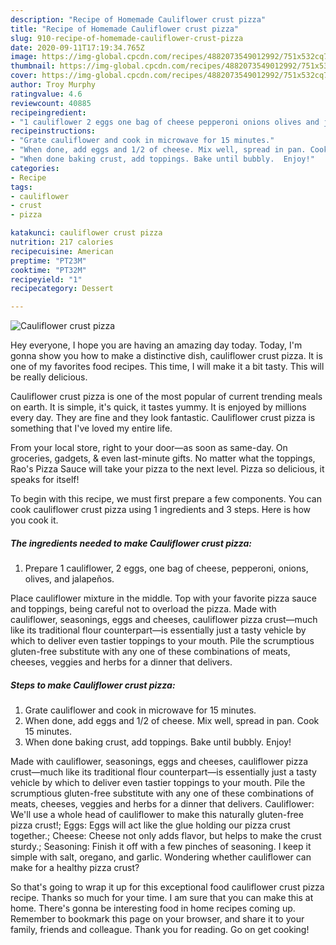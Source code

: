 ```yaml
---
description: "Recipe of Homemade Cauliflower crust pizza"
title: "Recipe of Homemade Cauliflower crust pizza"
slug: 910-recipe-of-homemade-cauliflower-crust-pizza
date: 2020-09-11T17:19:34.765Z
image: https://img-global.cpcdn.com/recipes/4882073549012992/751x532cq70/cauliflower-crust-pizza-recipe-main-photo.jpg
thumbnail: https://img-global.cpcdn.com/recipes/4882073549012992/751x532cq70/cauliflower-crust-pizza-recipe-main-photo.jpg
cover: https://img-global.cpcdn.com/recipes/4882073549012992/751x532cq70/cauliflower-crust-pizza-recipe-main-photo.jpg
author: Troy Murphy
ratingvalue: 4.6
reviewcount: 40885
recipeingredient:
- "1 cauliflower 2 eggs one bag of cheese pepperoni onions olives and jalapeos"
recipeinstructions:
- "Grate cauliflower and cook in microwave for 15 minutes."
- "When done, add eggs and 1/2 of cheese. Mix well, spread in pan. Cook 15 minutes."
- "When done baking crust, add toppings. Bake until bubbly.  Enjoy!"
categories:
- Recipe
tags:
- cauliflower
- crust
- pizza

katakunci: cauliflower crust pizza 
nutrition: 217 calories
recipecuisine: American
preptime: "PT23M"
cooktime: "PT32M"
recipeyield: "1"
recipecategory: Dessert

---
```



![Cauliflower crust pizza](https://img-global.cpcdn.com/recipes/4882073549012992/751x532cq70/cauliflower-crust-pizza-recipe-main-photo.jpg)

Hey everyone, I hope you are having an amazing day today. Today, I'm gonna show you how to make a distinctive dish, cauliflower crust pizza. It is one of my favorites food recipes. This time, I will make it a bit tasty. This will be really delicious.

Cauliflower crust pizza is one of the most popular of current trending meals on earth. It is simple, it's quick, it tastes yummy. It is enjoyed by millions every day. They are fine and they look fantastic. Cauliflower crust pizza is something that I've loved my entire life.

From your local store, right to your door—as soon as same-day. On groceries, gadgets, &amp; even last-minute gifts. No matter what the toppings, Rao&#39;s Pizza Sauce will take your pizza to the next level. Pizza so delicious, it speaks for itself!


To begin with this recipe, we must first prepare a few components. You can cook cauliflower crust pizza using 1 ingredients and 3 steps. Here is how you cook it.

<!--inarticleads1-->

##### The ingredients needed to make Cauliflower crust pizza:

1. Prepare 1 cauliflower, 2 eggs, one bag of cheese, pepperoni, onions, olives, and jalapeños.


Place cauliflower mixture in the middle. Top with your favorite pizza sauce and toppings, being careful not to overload the pizza. Made with cauliflower, seasonings, eggs and cheeses, cauliflower pizza crust—much like its traditional flour counterpart—is essentially just a tasty vehicle by which to deliver even tastier toppings to your mouth. Pile the scrumptious gluten-free substitute with any one of these combinations of meats, cheeses, veggies and herbs for a dinner that delivers. 

<!--inarticleads2-->

##### Steps to make Cauliflower crust pizza:

1. Grate cauliflower and cook in microwave for 15 minutes.
1. When done, add eggs and 1/2 of cheese. Mix well, spread in pan. Cook 15 minutes.
1. When done baking crust, add toppings. Bake until bubbly.  Enjoy!


Made with cauliflower, seasonings, eggs and cheeses, cauliflower pizza crust—much like its traditional flour counterpart—is essentially just a tasty vehicle by which to deliver even tastier toppings to your mouth. Pile the scrumptious gluten-free substitute with any one of these combinations of meats, cheeses, veggies and herbs for a dinner that delivers. Cauliflower: We&#39;ll use a whole head of cauliflower to make this naturally gluten-free pizza crust!; Eggs: Eggs will act like the glue holding our pizza crust together.; Cheese: Cheese not only adds flavor, but helps to make the crust sturdy.; Seasoning: Finish it off with a few pinches of seasoning. I keep it simple with salt, oregano, and garlic. Wondering whether cauliflower can make for a healthy pizza crust? 

So that's going to wrap it up for this exceptional food cauliflower crust pizza recipe. Thanks so much for your time. I am sure that you can make this at home. There's gonna be interesting food in home recipes coming up. Remember to bookmark this page on your browser, and share it to your family, friends and colleague. Thank you for reading. Go on get cooking!
